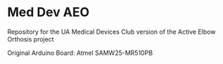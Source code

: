 # Med Dev AEO
Repository for the UA Medical Devices Club version of the Active Elbow Orthosis project

Original Arduino Board: Atmel SAMW25-MR510PB



